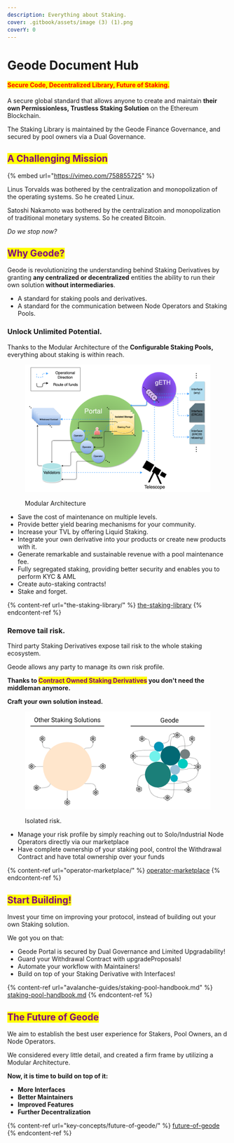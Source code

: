 ```yaml
---
description: Everything about Staking.
cover: .gitbook/assets/image (3) (1).png
coverY: 0
---
```


# Geode Document Hub

#### <mark style="color:red;">Secure Code, Decentralized Library, Future of Staking.</mark>

A secure global standard that allows anyone to create and maintain **their own Permissionless, Trustless Staking Solution** on the Ethereum Blockchain.

The Staking Library is maintained by the Geode Finance Governance, and secured by pool owners via a Dual Governance.

## <mark style="color:purple;">A Challenging Mission</mark>

{% embed url="https://vimeo.com/758855725" %}

Linus Torvalds was bothered by the centralization and monopolization of the operating systems. So he created Linux.

Satoshi Nakamoto was bothered by the centralization and monopolization of traditional monetary systems. So he created Bitcoin.

_Do we stop now?_

## <mark style="color:purple;">Why Geode?</mark>

Geode is revolutionizing the understanding behind Staking Derivatives by granting **any centralized or decentralized** entities the ability to run their own solution **without intermediaries**.

* A standard for staking pools and derivatives.
* A standard for the communication between Node Operators and Staking Pools.

### Unlock Unlimited Potential.

Thanks to the Modular Architecture of the **Configurable Staking Pools,** everything about staking is within reach.

<figure><img src=".gitbook/assets/geodeLibrary.png" alt=""><figcaption><p>Modular Architecture</p></figcaption></figure>

* Save the cost of maintenance on multiple levels.
* Provide better yield bearing mechanisms for your community.
* Increase your TVL by offering Liquid Staking.
* Integrate your own derivative into your products or create new products with it.
* Generate remarkable and sustainable revenue with a pool maintenance fee.
* Fully segregated staking, providing better security and enables you to perform KYC & AML
* Create auto-staking contracts!
* Stake and forget.

{% content-ref url="the-staking-library/" %}
[the-staking-library](the-staking-library/)
{% endcontent-ref %}

### Remove tail risk.

Third party Staking Derivatives expose tail risk to the whole staking ecosystem.

Geode allows any party to manage its own risk profile.

**Thanks to **<mark style="color:purple;">**Contract Owned Staking Derivatives**</mark>** you don't need the middleman anymore.**&#x20;

**Craft your own solution instead.**

<figure><img src=".gitbook/assets/compare.png" alt=""><figcaption><p>Isolated risk.</p></figcaption></figure>

* Manage your risk profile by simply reaching out to Solo/Industrial Node Operators directly via our marketplace
* Have complete ownership of your staking pool, control the Withdrawal Contract and have total ownership over your funds

{% content-ref url="operator-marketplace/" %}
[operator-marketplace](operator-marketplace/)
{% endcontent-ref %}

## <mark style="color:purple;">Start Building!</mark>

Invest your time on improving your protocol, instead of building out your own Staking solution.

We got you on that:

* Geode Portal is secured by Dual Governance and Limited Upgradability!
* Guard your Withdrawal Contract with upgradeProposals!
* Automate your workflow with Maintainers!
* Build on top of your Staking Derivative with Interfaces!

{% content-ref url="avalanche-guides/staking-pool-handbook.md" %}
[staking-pool-handbook.md](avalanche-guides/staking-pool-handbook.md)
{% endcontent-ref %}

## <mark style="color:purple;">The Future of Geode</mark>

We aim to establish the best user experience for Stakers, Pool Owners, an d Node Operators.

We considered every little detail, and created a firm frame by utilizing a Modular Architecture.

**Now, it is time to build on top of it:**

* **More Interfaces**
* **Better Maintainers**
* **Improved Features**
* **Further Decentralization**&#x20;

{% content-ref url="key-concepts/future-of-geode/" %}
[future-of-geode](key-concepts/future-of-geode/)
{% endcontent-ref %}

